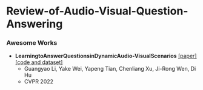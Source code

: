 # Review-of-Audio-Visual-Question-Answering

### Awesome Works

- **LearningtoAnswerQuestionsinDynamicAudio-VisualScenarios** [[paper]](https://openaccess.thecvf.com/content/CVPR2022/papers/Li_Learning_To_Answer_Questions_in_Dynamic_Audio-Visual_Scenarios_CVPR_2022_paper.pdf) [[code and dataset]](https://github.com/GeWu-Lab/MUSIC-AVQA)
  -  Guangyao Li, Yake Wei, Yapeng Tian, Chenliang Xu, Ji-Rong Wen, Di Hu
  - CVPR 2022
